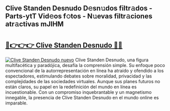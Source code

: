 ## Clive Standen Desnudo D𝚎sn𝚞dos filtr𝚊dos - Parts-ytT Vid𝚎os f𝚘tos - N𝚞evas filtr𝚊ciones atr𝚊ctivas mJlHM

# <h2><a href="http://mb2gu5z.tromn.icu/?c=Clive+Standen+Desnudo">🔗👉👉👉 Clive Standen Desnudo 🔗🔗</a></h2>

[![Clive Standen Desnudo nuevo](https://i.imgur.com/pEAQMta.gif)](http://mb2gu5z.tromn.icu/?c=Clive+Standen+Desnudo)
Clive Standen Desnudo, una figura multifacética y paradójica, desafía la comprensión simple. Su enfoque poco convencional de la autorrepresentación en línea ha atraído y ofendido a los espectadores, estimulando debates sobre moralidad, privacidad y las complejidades de las sociedades virtuales. Aunque sus planes futuros no están claros, su papel en la redefinición del mundo en línea es incuestionable. Con un compromiso inquebrantable y un magnetismo innegable, la presencia de Clive Standen Desnudo en el mundo online es imparable.
